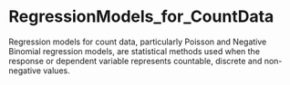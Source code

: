 # RegressionModels_for_CountData
Regression models for count data, particularly Poisson and Negative Binomial regression models, are statistical methods used when the response or dependent variable represents countable, discrete and non-negative values. 

